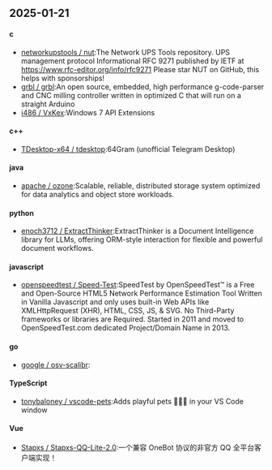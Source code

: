 ## 2025-01-21
#### c
* [networkupstools / nut](https://github.com/networkupstools/nut):The Network UPS Tools repository. UPS management protocol Informational RFC 9271 published by IETF at https://www.rfc-editor.org/info/rfc9271 Please star NUT on GitHub, this helps with sponsorships!
* [grbl / grbl](https://github.com/grbl/grbl):An open source, embedded, high performance g-code-parser and CNC milling controller written in optimized C that will run on a straight Arduino
* [i486 / VxKex](https://github.com/i486/VxKex):Windows 7 API Extensions
#### c++
* [TDesktop-x64 / tdesktop](https://github.com/TDesktop-x64/tdesktop):64Gram (unofficial Telegram Desktop)
#### java
* [apache / ozone](https://github.com/apache/ozone):Scalable, reliable, distributed storage system optimized for data analytics and object store workloads.
#### python
* [enoch3712 / ExtractThinker](https://github.com/enoch3712/ExtractThinker):ExtractThinker is a Document Intelligence library for LLMs, offering ORM-style interaction for flexible and powerful document workflows.
#### javascript
* [openspeedtest / Speed-Test](https://github.com/openspeedtest/Speed-Test):SpeedTest by OpenSpeedTest™ is a Free and Open-Source HTML5 Network Performance Estimation Tool Written in Vanilla Javascript and only uses built-in Web APIs like XMLHttpRequest (XHR), HTML, CSS, JS, & SVG. No Third-Party frameworks or libraries are Required. Started in 2011 and moved to OpenSpeedTest.com dedicated Project/Domain Name in 2013.
#### go
* [google / osv-scalibr](https://github.com/google/osv-scalibr):
#### TypeScript
* [tonybaloney / vscode-pets](https://github.com/tonybaloney/vscode-pets):Adds playful pets 🦀🐱🐶 in your VS Code window
#### Vue
* [Stapxs / Stapxs-QQ-Lite-2.0](https://github.com/Stapxs/Stapxs-QQ-Lite-2.0):一个兼容 OneBot 协议的非官方 QQ 全平台客户端实现！
